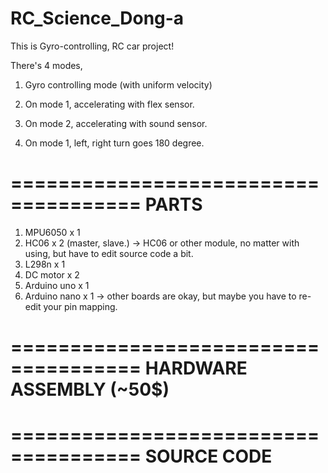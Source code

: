 # RC_Science_Dong-a


This is Gyro-controlling, RC car project!


There's 4 modes,

1. Gyro controlling mode (with uniform velocity)

2. On mode 1, accelerating with flex sensor.

3. On mode 2, accelerating with sound sensor.

4. On mode 1, left, right turn goes 180 degree.



=====================================
PARTS
=====================================

1. MPU6050 x 1
2. HC06 x 2 (master, slave.)
        -> HC06 or other module, no matter with using, but have to edit source code a bit.
3. L298n x 1
4. DC motor x 2
5. Arduino uno x 1
6. Arduino nano x 1
        -> other boards are okay, but maybe you have to re-edit your pin mapping.





=====================================
HARDWARE ASSEMBLY (~50$)
=====================================




=====================================
SOURCE CODE
=====================================
